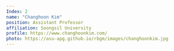 ```yaml
---
Index: 2
name: "Changhoon Kim"
position: Assistant Professor
affiliation: Soongsil University
profile: https://www.changhoonkim.com/
photo: https://asu-apg.github.io/rbgm/images/changhoonkim.jpg
---
```

